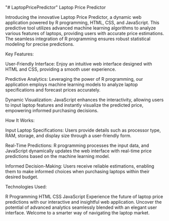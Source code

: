 "# LaptopPricePredictor" 
Laptop Price Predictor

Introducing the innovative Laptop Price Predictor, a dynamic web application powered by R programming, HTML, CSS, and JavaScript. This predictive tool utilizes advanced machine learning algorithms to analyze various features of laptops, providing users with accurate price estimations. The seamless integration of R programming ensures robust statistical modeling for precise predictions.

Key Features:

User-Friendly Interface:
Enjoy an intuitive web interface designed with HTML and CSS, providing a smooth user experience.

Predictive Analytics:
Leveraging the power of R programming, our application employs machine learning models to analyze laptop specifications and forecast prices accurately.

Dynamic Visualization:
JavaScript enhances the interactivity, allowing users to input laptop features and instantly visualize the predicted price, empowering informed purchasing decisions.

How It Works:

Input Laptop Specifications:
Users provide details such as processor type, RAM, storage, and display size through a user-friendly form.

Real-Time Predictions:
R programming processes the input data, and JavaScript dynamically updates the web interface with real-time price predictions based on the machine learning model.

Informed Decision-Making:
Users receive reliable estimations, enabling them to make informed choices when purchasing laptops within their desired budget.

Technologies Used:

R Programming
HTML
CSS
JavaScript
Experience the future of laptop price predictions with our interactive and insightful web application. Uncover the potential of advanced analytics seamlessly blended with an elegant user interface. Welcome to a smarter way of navigating the laptop market.
